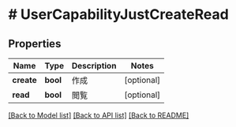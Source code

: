 # # UserCapabilityJustCreateRead

## Properties

Name | Type | Description | Notes
------------ | ------------- | ------------- | -------------
**create** | **bool** | 作成 | [optional]
**read** | **bool** | 閲覧 | [optional]

[[Back to Model list]](../../README.md#models) [[Back to API list]](../../README.md#endpoints) [[Back to README]](../../README.md)
